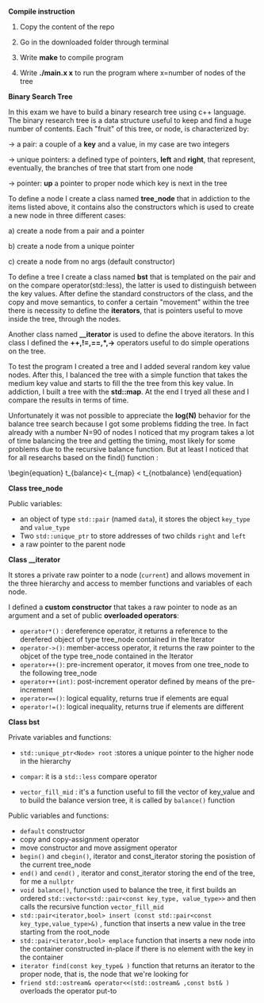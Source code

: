**Compile instruction**

1) Copy the content of the repo

2) Go in the downloaded folder through terminal

3) Write **make** to compile program

4) Write **./main.x x** to run the program where x=number of nodes of the tree

**Binary Search Tree**

In this exam we have to build a binary research tree using c++ language. The binary research tree is a  data structure useful to keep and find a huge number of contents. Each "fruit" of this tree, or node, is characterized by:

-> a pair: a couple of a **key** and a value, in my case are two integers

-> unique pointers: a defined type of pointers, **left** and **right**, that represent, eventually, the branches of tree that start from one node

-> pointer: **up** a pointer to proper node which key is next in the tree

To define a node I create a class named **tree_node** that in addiction to the items listed above, it contains also the constructors which is used to create a new node  in three different cases:

a) create a node from a pair and a pointer

b) create a node from a unique pointer

c) create a node from no args (default constructor)

To define a tree I create a class named **bst** that is templated on the pair and on the compare operator(std::less), the latter is used to distinguish between the key values. After define the standard constructors of the class, and the copy and move semantics, to confer a certain "movement" within the tree there is necessity to define the **iterators**, that is pointers useful to move inside the tree, through the nodes. 

Another class named  **__iterator** is used to define the above iterators. In this class I defined the **++,!=,==,*,->** operators useful to do simple operations on the tree.

To test the program I created a tree and I added several random key value nodes. After this, I balanced the tree with a simple function that takes the medium key value and starts to fill the the tree from this key value. In addiction, I built a tree with the **std::map**. At the end I tryed all these and I compare the results in terms of time.

Unfortunately it was not possible to appreciate the **log(N)** behavior for the balance tree search because I got some problems fidding the tree. In fact already with a number N=90 of nodes I noticed that my program takes a lot of time balancing the tree and getting the timing, most likely for some problems due to the recursive balance function. But at least I noticed that for all researchs based on the find() function :

\begin{equation} t_{balance}< t_{map} < t_{notbalance}  \end{equation}

**Class tree_node**

Public variables:

- an object of type `std::pair` (named `data`), it stores the object `key_type` and `value_type`
- Two `std::unique_ptr` to store addresses of two childs `right` and `left`
- a raw pointer to the parent node

**Class __iterator**

It stores a private raw pointer to a node (`current`) and allows movement in the three hierarchy and access to member functions and variables of each node. 

I defined a **custom constructor** that takes a raw pointer to node as an argument and a set of public **overloaded operators**:

- `operator*()` : dereference operator, it returns a reference to the derefered object of type tree_node contained in the Iterator
- `operator->()`: member-access operator, it returns the raw pointer to the objcet of the type tree_node contained in the Iterator 
- `operator++()`: pre-increment operator, it moves from one tree_node to the following tree_node 
- `operator++(int)`: post-increment operator defined by means of the pre-increment
- `operator==()`: logical equality, returns true if elements are equal
- `operator!=()`: logical inequality, returns true if elements are different 

**Class bst**

Private variables and functions:

- `std::unique_ptr<Node> root` :stores a unique pointer to the higher node in the hierarchy

- `compar`: it is a `std::less` compare operator

- `vector_fill_mid` : it's a function useful to fill the vector of key_value and to build the balance version tree, it is called by `balance()` function

Public variables and functions:

- `default` constructor
- copy and copy-assignment operator
- move constructor and move assigment operator 
- `begin()` and `cbegin()`, iterator and const_iterator storing the posistion of the current tree_node
- `end()` and `cend()` , iterator and const_iterator storing the end of the tree, for me a `nullptr`
- `void balance()`, function used to balance the tree, it first builds an ordered `std::vector<std::pair<const key_type, value_type>>`  and then calls the recursive function `vector_fill_mid`
- `std::pair<iterator,bool> insert (const std::pair<const key_type,value_type>&)` , function that inserts a new value in the tree starting from the root_node
- `std::pair<iterator,bool> emplace` function that inserts a new node into the container constructed in-place if there is no element with the key in the container
- `iterator find(const key_type& )` function that returns an iterator to the proper node, that is, the node that we're looking for
- `friend std::ostream& operator<<(std::ostream& ,const bst& )` overloads the operator put-to

